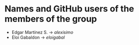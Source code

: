**Names and GitHub users of the members of the group**
================

- Edgar Martínez S. -> *alexisimo*
- Eloi Gabaldon -> *eloigabal*